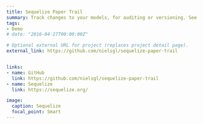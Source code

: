 ```yaml
---
title: Sequelize Paper Trail
summary: Track changes to your models, for auditing or versioning. See how a model looked at any stage in its lifecycle, revert it to any version, or restore it after it has been destroyed. Record the user who created the version.
tags:
- Demo
# date: "2016-04-27T00:00:00Z"

# Optional external URL for project (replaces project detail page).
external_link: https://github.com/nielsgl/sequelize-paper-trail


links:
- name: GitHub
  link: https://github.com/nielsgl/sequelize-paper-trail
- name: Sequelize
  link: https://sequelize.org/

image:
  caption: Sequelize
  focal_point: Smart
---
```

